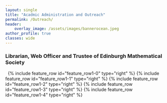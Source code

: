 ```yaml
---
layout: single
title: "Acadmic Administration and Outreach"
permalink: /Outreach/
header:
    overlay_image: /assets/images/bannerocean.jpeg
author_profile: true
classes: wide
---
```


### Librarian, Web Officer and Trustee of Edinburgh Mathematical Society

&nbsp;
{% include feature_row id="feature_row1-0" type="right" %}
{% include feature_row id="feature_row1-1" type="right" %}
{% include feature_row id="feature_row1-2" type="right" %}
{% include feature_row id="feature_row1-3" type="right" %}
{% include feature_row id="feature_row1-4" type="right" %}

